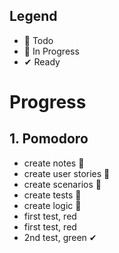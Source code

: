 ## Legend

- 📃 Todo
- 🚧 In Progress
- ✔ Ready

# Progress

## 1. Pomodoro
- create notes 📃
- create user stories 📃
- create scenarios 📃
- create tests 📃
- create logic 📃
- first test, red
- first test, red
- 2nd test, green ✔